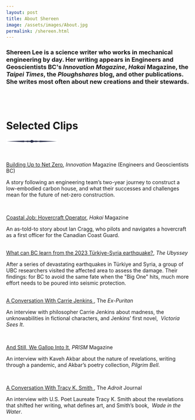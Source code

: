 ```yaml
---
layout: post
title: About Shereen
image: /assets/images/About.jpg
permalink: /shereen.html
---
```

<h3><b>Shereen Lee is a science writer who works in mechanical engineering by day.</b> Her writing appears in Engineers and Geoscientists BC's <em>Innovation Magazine</em>, <em>Hakai</em> Magazine, the <em>Taipei Times</em>, the <em>Ploughshares</em> blog, and other publications. She writes most often about new creations and their stewards.<br><br></h3>
<br>
<p><h1>Selected Clips</h1></p>
<img src="/assets/images/divider.svg" alt="re:verses" style="width:140px;">
<p></p>
<p><br /></p>
<p>
<a href="https://user-yinucac.cld.bz/Innovation-July-August-2023/26/">
<u>Building Up to Net Zero</u></a>, <em>Innovation</em> Magazine (Engineers and Geoscientists BC)</p>
<p><span>A story following an engineering team&rsquo;s two-year journey to construct a low-embodied carbon house, and what their successes and challenges mean for the future of net-zero construction.</span></p>
<br/>
<p>
<a href="https://hakaimagazine.com/article-short/coastal-job-hovercraft-operator/">
<u>Coastal Job: Hovercraft Operator</u></a>, <em><span>Hakai</span></em><span>&nbsp;Magazine</span>
</p>
<p><span>An as-told-to story about Ian Cragg, who pilots and navigates a hovercraft as a first officer for the Canadian Coast Guard.</span></p>
<p><br>
<a href="https://ubyssey.ca/science/what-happens-when-the-big-one-hits-lessons-from-the-2023-t%C3%BCrkiye-syria-earthquake/">
<u>What can BC learn from the 2023 Türkiye-Syria earthquake?</u></a>, <em>The Ubyssey</em><br></p>
After a series of devastating earthquakes in Türkiye and Syria, a group of UBC researchers visited the affected area to assess the damage. Their findings: for BC to avoid the same fate when the "Big One" hits, much more effort needs to be poured into seismic protection.<br><br>
<p>
<a href="https://ex-puritan.ca/conversation-jenkins-lee-2021/">
<u>A Conversation With Carrie Jenkins</u>
</a>, The <em><span>Ex-Puritan</span></em>
</p>
<p>
<span>An interview with philosopher Carrie Jenkins about madness, the unknowabilities in fictional characters, and Jenkins&rsquo; first novel,&nbsp;</span>
<em>Victoria Sees It</em>.
</p>
<p><br /></p>
<p>
<a hresf="https://prismmagazine.ca/2021/09/09/and-still-we-gallop-into-it-an-interview-with-kaveh-akbar/">
<u>And Still, We Gallop Into It</u></a>, <em>PRISM</em><span>&nbsp;Magazine</span>
</p>
<p>
<span>An interview with Kaveh Akbar about the nature of revelations, writing through a pandemic, and Akbar&rsquo;s poetry collection,&nbsp;</span><em>Pilgrim Bell</em>.
</p>
<p><br /></p>
<p>
<a href="https://theadroitjournal.org/issue-twenty-two-a-conversation-with-tracy-k-smith-the-adroit-journal/">
<u>A Conversation With Tracy K. Smith</u>
</a>
<span>, The&nbsp;</span><em><span>Adroit</span></em><span>&nbsp;Journal</span>
</p>
<p>
<span>An interview with U.S. Poet Laureate Tracy K. Smith about the revelations that shifted her writing, what defines art, and Smith&rsquo;s book,&nbsp;</span>
<em><span>Wade in the Water</span></em><span>.</span>
</p>
